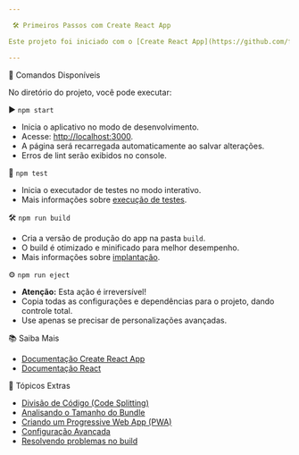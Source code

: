 ```yaml
---

 🛠️ Primeiros Passos com Create React App

Este projeto foi iniciado com o [Create React App](https://github.com/facebook/create-react-app).

---
```


 📜 Comandos Disponíveis

No diretório do projeto, você pode executar:

 ▶️ `npm start`
- Inicia o aplicativo no modo de desenvolvimento.
- Acesse: [http://localhost:3000](http://localhost:3000).
- A página será recarregada automaticamente ao salvar alterações.
- Erros de lint serão exibidos no console.

 🧪 `npm test`
- Inicia o executador de testes no modo interativo.
- Mais informações sobre [execução de testes](https://facebook.github.io/create-react-app/docs/running-tests).

 🛠️ `npm run build`
- Cria a versão de produção do app na pasta `build`.
- O build é otimizado e minificado para melhor desempenho.
- Mais informações sobre [implantação](https://facebook.github.io/create-react-app/docs/deployment).

 ⚙️ `npm run eject`
- **Atenção:** Esta ação é irreversível!
- Copia todas as configurações e dependências para o projeto, dando controle total.
- Use apenas se precisar de personalizações avançadas.



 📚 Saiba Mais

- [Documentação Create React App](https://facebook.github.io/create-react-app/docs/getting-started)
- [Documentação React](https://reactjs.org/)



 🧩 Tópicos Extras

- [Divisão de Código (Code Splitting)](https://facebook.github.io/create-react-app/docs/code-splitting)
- [Analisando o Tamanho do Bundle](https://facebook.github.io/create-react-app/docs/analyzing-the-bundle-size)
- [Criando um Progressive Web App (PWA)](https://facebook.github.io/create-react-app/docs/making-a-progressive-web-app)
- [Configuração Avançada](https://facebook.github.io/create-react-app/docs/advanced-configuration)
- [Resolvendo problemas no build](https://facebook.github.io/create-react-app/docs/troubleshooting#npm-run-build-fails-to-minify)

